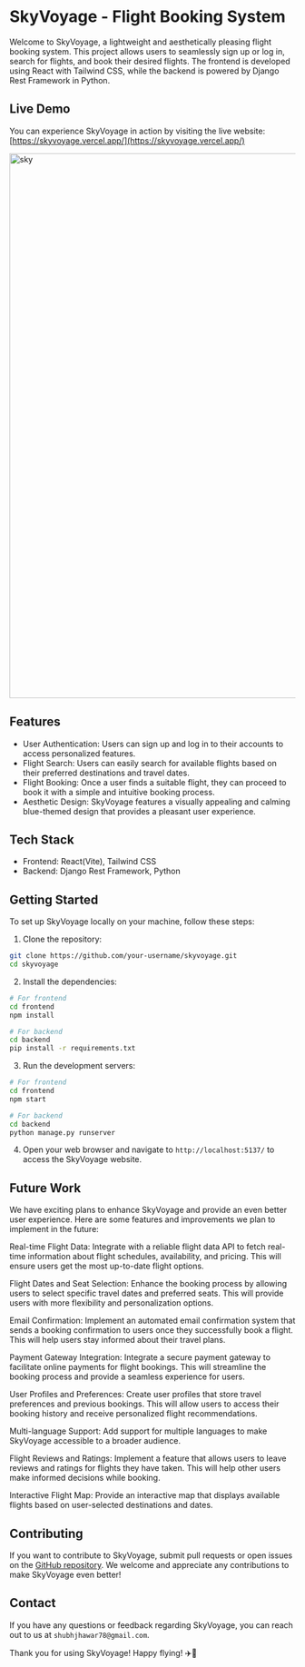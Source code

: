# SkyVoyage - Flight Booking System

Welcome to SkyVoyage, a lightweight and aesthetically pleasing flight booking system. This project allows users to seamlessly sign up or log in, search for flights, and book their desired flights. The frontend is developed using React with Tailwind CSS, while the backend is powered by Django Rest Framework in Python.

## Live Demo
You can experience SkyVoyage in action by visiting the live website: [https://skyvoyage.vercel.app/](https://skyvoyage.vercel.app/)

<img width="960" alt="sky" src="https://github.com/shubhjhawar/skyvoyage/assets/67875612/fea496ff-557b-4e72-8be8-aad755f6bba6">

## Features

- User Authentication: Users can sign up and log in to their accounts to access personalized features.
- Flight Search: Users can easily search for available flights based on their preferred destinations and travel dates.
- Flight Booking: Once a user finds a suitable flight, they can proceed to book it with a simple and intuitive booking process.
- Aesthetic Design: SkyVoyage features a visually appealing and calming blue-themed design that provides a pleasant user experience.

## Tech Stack

- Frontend: React(Vite), Tailwind CSS
- Backend: Django Rest Framework, Python

## Getting Started

To set up SkyVoyage locally on your machine, follow these steps:

1. Clone the repository:

```bash
git clone https://github.com/your-username/skyvoyage.git
cd skyvoyage
```

2. Install the dependencies:

```bash
# For frontend
cd frontend
npm install

# For backend
cd backend
pip install -r requirements.txt
```

3. Run the development servers:

```bash
# For frontend
cd frontend
npm start

# For backend
cd backend
python manage.py runserver
```

4. Open your web browser and navigate to `http://localhost:5137/` to access the SkyVoyage website.


## Future Work

We have exciting plans to enhance SkyVoyage and provide an even better user experience. Here are some features and improvements we plan to implement in the future:

Real-time Flight Data: 
Integrate with a reliable flight data API to fetch real-time information about flight schedules, availability, and pricing. This will ensure users get the most up-to-date flight options.

Flight Dates and Seat Selection: 
Enhance the booking process by allowing users to select specific travel dates and preferred seats. This will provide users with more flexibility and personalization options.

Email Confirmation: 
Implement an automated email confirmation system that sends a booking confirmation to users once they successfully book a flight. This will help users stay informed about their travel plans.

Payment Gateway Integration: 
Integrate a secure payment gateway to facilitate online payments for flight bookings. This will streamline the booking process and provide a seamless experience for users.

User Profiles and Preferences: 
Create user profiles that store travel preferences and previous bookings. This will allow users to access their booking history and receive personalized flight recommendations.

Multi-language Support: 
Add support for multiple languages to make SkyVoyage accessible to a broader audience.

Flight Reviews and Ratings: 
Implement a feature that allows users to leave reviews and ratings for flights they have taken. This will help other users make informed decisions while booking.

Interactive Flight Map: 
Provide an interactive map that displays available flights based on user-selected destinations and dates.


## Contributing

If you want to contribute to SkyVoyage, submit pull requests or open issues on the [GitHub repository](https://github.com/shubhjhawar/skyvoyage). We welcome and appreciate any contributions to make SkyVoyage even better!


## Contact

If you have any questions or feedback regarding SkyVoyage, you can reach out to us at `shubhjhawar78@gmail.com`.

Thank you for using SkyVoyage! Happy flying! ✈️🌌
